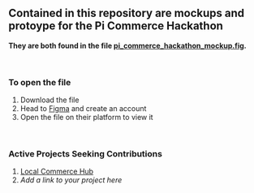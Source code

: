 ## Contained in this repository are mockups and protoype for the Pi Commerce Hackathon

**They are both found in the file [pi_commerce_hackathon_mockup.fig](https://github.com/pi-apps/pi-commerce-app/blob/main/pi_commerce_app_mockup.fig).**

<br>

### To open the file
  1. Download the file
  2. Head to [Figma](https://www.figma.com/) and create an account
  3. Open the file on their platform to view it
  
<br>

### Active Projects Seeking Contributions
  1. [Local Commerce Hub](https://github.com/pi-apps/local-commerce-hub)
  2. *Add a link to your project here*
